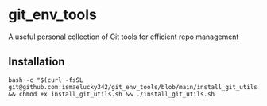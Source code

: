 # git_env_tools
A useful personal collection of Git tools for efficient repo management

## Installation
```
bash -c "$(curl -fsSL git@github.com:ismaelucky342/git_env_tools/blob/main/install_git_utils.sh)" && chmod +x install_git_utils.sh && ./install_git_utils.sh
```
